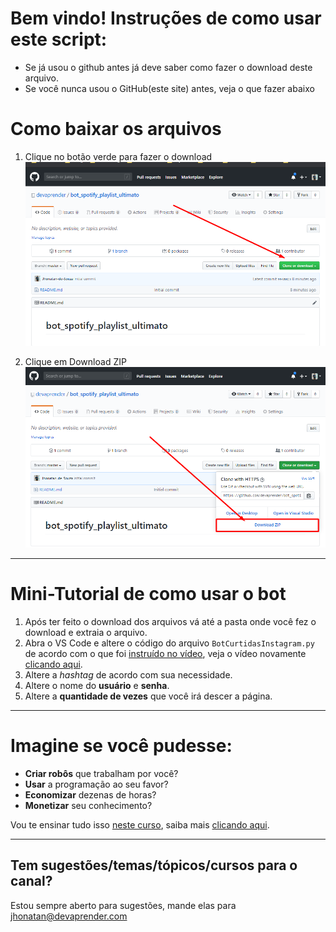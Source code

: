 # Bem vindo! Instruções de como usar este script:

 - Se já usou o github antes já deve saber como fazer o download deste arquivo.
 - Se você nunca usou o GitHub(este site) antes, veja o que fazer abaixo

# Como baixar os arquivos

1. Clique no botão verde para fazer o download
![step1](images/step1.png)

2. Clique em Download ZIP
![step2](images/step2.png)

---

# Mini-Tutorial de como usar o bot

1. Após ter feito o download dos arquivos vá até a pasta onde você fez o download e extraia o arquivo.
2. Abra o VS Code e altere o código do arquivo `BotCurtidasInstagram.py` de acordo com o que foi [instruído no vídeo](https://www.youtube.com/watch?v=0PdIP2Q2X4U&t=975s), veja o vídeo novamente [clicando aqui](https://www.youtube.com/watch?v=0PdIP2Q2X4U&t=975s).
3. Altere a *hashtag* de acordo com sua necessidade.
4. Altere o nome do **usuário** e **senha**.
5. Altere a **quantidade de vezes** que você irá descer a página.

---

# Imagine se você pudesse:

* **Criar robôs** que trabalham por você?
* **Usar** a programação ao seu favor?
* **Economizar** dezenas de horas?
* **Monetizar** seu conhecimento?

Vou te ensinar tudo isso [neste curso](https://cursodevaprender.getresponsepages.com/), saiba mais [clicando aqui](https://cursodevaprender.getresponsepages.com/).

---

## Tem sugestões/temas/tópicos/cursos para o canal?
Estou sempre aberto para sugestões, mande elas para jhonatan@devaprender.com

